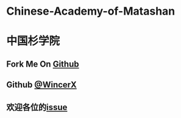 # Chinese-Academy-of-Matashan
# 中国杉学院
## Fork Me On [Github](https://github.com/Matashan-ac/Matashan-ac.github.io)

## Github [@WincerX](https://github.com/WincerX)

## 欢迎各位的[issue](https://github.com/Matashan-ac/Matashan-ac.github.io/issues)
